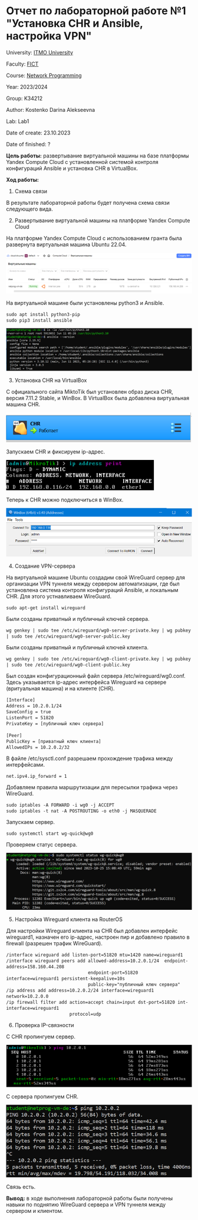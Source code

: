 # Отчет по лабораторной работе №1 "Установка CHR и Ansible, настройка VPN"
University: [ITMO University](https://itmo.ru/ru/)

Faculty: [FICT](https://fict.itmo.ru)

Course: [Network Programming](https://itmo-ict-faculty.github.io/network-programming/)

Year: 2023/2024

Group: K34212

Author: Kostenko Darina Alekseevna

Lab: Lab1

Date of create: 23.10.2023

Date of finished: ?

**Цель работы:** развертывание виртуальной машины на базе платформы Yandex Compute Cloud с установленной системой контроля конфигураций Ansible и установка CHR в VirtualBox.

**Ход работы:**

1. Схема связи
   
В результате лабораторной работы будет получена схема связи следующего вида.


2. Развертывание виртуальной машины на платформе Yandex Compute Cloud

На платформе Yandex Compute Cloud с использованием гранта была развернута виртуальная машина Ubuntu 22.04.

![](https://github.com/kostenkoda/2023_2024-network_programming-k34212-kostenko_d_a/blob/main/lab1/lab1-pics/vm_ubuntu.png)

На виртуальной машине были установлены python3 и Ansible.

```
sudo apt install python3-pip
sudo pip3 install ansible
```

![](https://github.com/kostenkoda/2023_2024-network_programming-k34212-kostenko_d_a/blob/main/lab1/lab1-pics/vm_check.png)

3. Установка CHR на VirtualBox

С официального сайта MiktoTik был установлен образ диска CHR, версия 	7.11.2 Stable, и WinBox.
В VirtualBox была добавлена виртуальная машина CHR.

![](https://github.com/kostenkoda/2023_2024-network_programming-k34212-kostenko_d_a/blob/main/lab1/lab1-pics/CHR.png)

Запускаем CHR и фиксируем ip-адрес. 

![](https://github.com/kostenkoda/2023_2024-network_programming-k34212-kostenko_d_a/blob/main/lab1/lab1-pics/CHR-ip.png)

Теперь к CHR можно подключиться в WinBox.

![](https://github.com/kostenkoda/2023_2024-network_programming-k34212-kostenko_d_a/blob/main/lab1/lab1-pics/winbox.png)


4. Создание VPN-сервера

На виртуальной машине Ubuntu создадим свой WireGuard сервер для организации VPN туннеля между сервером автоматизации, где был установлена система контроля конфигураций Ansible, и локальным CHR.
Для этого устнавливаем WireGuard.
```
sudo apt-get install wireguard
```

Были созданы приватный и публичный ключей сервера.

```
wg genkey | sudo tee /etc/wireguard/wg0-server-private.key | wg pubkey | sudo tee /etc/wireguard/wg0-server-public.key
```

Были созданы приватный и публичный ключей клиента.

```
wg genkey | sudo tee /etc/wireguard/wg0-client-private.key | wg pubkey | sudo tee /etc/wireguard/wg0-client-public.key
```

Был создан конфигурационный файл сервера /etc/wireguard/wg0.conf. Здесь указывается ip-адрес интерфейса Wireguard на сервере (вритуальная машина) и на клиенте (CHR). 

```
[Interface]
Address = 10.2.0.1/24
SaveConfig = true
ListenPort = 51820
PrivateKey = [публичный ключ сервера]

[Peer]
PublicKey = [приватный ключ клиента]
AllowedIPs = 10.2.0.2/32
```

В файле /etc/sysctl.conf разрешаем прохождение трафика между интерфейсами.

```
net.ipv4.ip_forward = 1
```

Добавляем правила маршрутизации для пересылки трафика через WireGuard.

```
sudo iptables -A FORWARD -i wg0 -j ACCEPT
sudo iptables -t nat -A POSTROUTING -o eth0 -j MASQUERADE
```

Запускаем сервер.

```
sudo systemctl start wg-quick@wg0
```

Проверяем статус сервера.

![](https://github.com/kostenkoda/2023_2024-network_programming-k34212-kostenko_d_a/blob/main/lab1/lab1-pics/server_check.png)

5. Настройка Wireguard клиента на RouterOS

Для настройки Wireguard клиента на CHR был добавлен интерфейс wireguard1, назначен его ip-адрес, настроен пир и добавлено правило в firewall (разрешен трафик WireGuard). 

```
/interface wireguard add listen-port=51820 mtu=1420 name=wireguard1
/interface wireguard peers add allowed-address=10.2.0.1/24  endpoint-address=158.160.44.208
                               endpoint-port=51820 interface=wireguard1 persistent-keepalive=10s
                               public-key="публичный ключ сервера"
/ip address add address=10.2.0.2/24 interface=wireguard1 network=10.2.0.0
/ip firewall filter add action=accept chain=input dst-port=51820 int-interface=wireguard1
                        protocol=udp
```

6. Проверка IP-связности

С CHR пропингуем сервер.

![](https://github.com/kostenkoda/2023_2024-network_programming-k34212-kostenko_d_a/blob/main/lab1/lab1-pics/ping-to-server.png)

С сервера пропингуем CHR.

![](https://github.com/kostenkoda/2023_2024-network_programming-k34212-kostenko_d_a/blob/main/lab1/lab1-pics/ping-to-CHR.png)

Связь есть.


**Вывод:** в ходе выполнения лабораторной работы были получены навыки по поднятию WireGuard сервера и VPN туннеля между сервером и клиентом.
